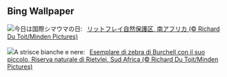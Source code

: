 ## Bing Wallpaper
![](https://www.bing.com/th?id=OHR.ZebraMother_JA-JP9484568475_UHD.jpg&w=1000)今日は国際シマウマの日:&nbsp;&ensp;[リットフレイ自然保護区, 南アフリカ (© Richard Du Toit/Minden Pictures)](https://www.bing.com/th?id=OHR.ZebraMother_JA-JP9484568475_UHD.jpg)
<br><br/>
![](https://www.bing.com/th?id=OHR.ZebraMother_IT-IT4043343068_UHD.jpg&w=1000)A strisce bianche e nere:&nbsp;&ensp;[Esemplare di zebra di Burchell con il suo piccolo, Riserva naturale di Rietvlei, Sud Africa (© Richard Du Toit/Minden Pictures)](https://www.bing.com/th?id=OHR.ZebraMother_IT-IT4043343068_UHD.jpg)
<br><br/>
